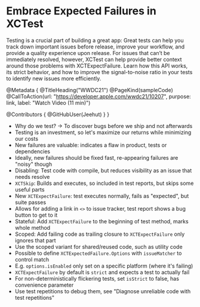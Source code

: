 # Embrace Expected Failures in XCTest

Testing is a crucial part of building a great app: Great tests can help you track down important issues before release, improve your workflow, and provide a quality experience upon release. For issues that can’t be immediately resolved, however, XCTest can help provide better context around those problems with XCTExpectFailure. Learn how this API works, its strict behavior, and how to improve the signal-to-noise ratio in your tests to identify new issues more efficiently.

@Metadata {
   @TitleHeading("WWDC21")
   @PageKind(sampleCode)
   @CallToAction(url: "https://developer.apple.com/wwdc21/10207", purpose: link, label: "Watch Video (11 min)")

   @Contributors {
      @GitHubUser(Jeehut)
   }
}



- Why do we test? → To discover bugs before we ship and not afterwards
- Testing is an investment, so let's maximize our returns while minimizing our costs
- New failures are valuable: indicates a flaw in product, tests or dependencies
- Ideally, new failures should be fixed fast, re-appearing failures are "noisy" though
- Disabling: Test code with compile, but reduces visibility as an issue that needs resolve
- `XCTSkip`: Builds and executes, so included in test reports, but skips some useful parts
- New `XCTExpectFailure`: test executes normally, fails as "expected", but suite passes
- Allows for adding a link in `<>` to issue tracker, test report shows a bug button to get to it
- Stateful: Add `XCTExpectFailure` to the beginning of test method, marks whole method
- Scoped: Add failing code as trailing closure to `XCTExpectFailure` only ignores that part
- Use the scoped variant for shared/reused code, such as utility code
- Possible to define `XCTExpectedFailure.Options` with `issueMatcher` to control match
- E.g. `options.isEnabled` only set on a specific platform (where it's failing)
- `XCTExpectFailure` by default is `strict` and expects a test to actually fail
- For non-deterministically flickering tests, set `isStrict` to false, has convenience parameter
- Use test repetitions to debug them, see "Diagnose unreliable code with test repetitions"
